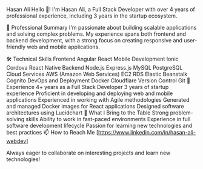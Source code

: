 Hasan Ali
Hello 👋! I'm Hasan Ali, a Full Stack Developer with over 4 years of professional experience, including 3 years in the startup ecosystem.

💼 Professional Summary
I'm passionate about building scalable applications and solving complex problems. My experience spans both frontend and backend development, with a strong focus on creating responsive and user-friendly web and mobile applications.

🛠 Technical Skills
Frontend
Angular
React
Mobile Development
Ionic
Cordova
React Native
Backend
Node.js
Express.js
MySQL
PostgreSQL
Cloud Services
AWS (Amazon Web Services)
EC2
RDS
Elastic Beanstalk
Cognito
DevOps and Deployment
Docker
Cloudflare
Version Control
Git
🚀 Experience
4+ years as a Full Stack Developer
3 years of startup experience
Proficient in developing and deploying web and mobile applications
Experienced in working with Agile methodologies
Generated and managed Docker images for React applications
Designed software architectures using Lucidchart
🌟 What I Bring to the Table
Strong problem-solving skills
Ability to work in fast-paced environments
Experience in full software development lifecycle
Passion for learning new technologies and best practices
📫 How to Reach Me
[https://www.linkedin.com/in/hasan-ali-webdev]

Always eager to collaborate on interesting projects and learn new technologies!
